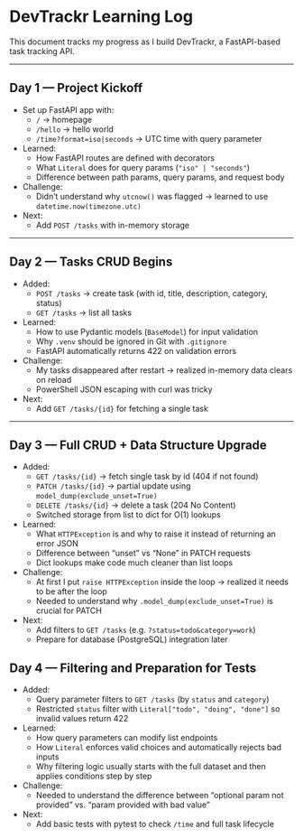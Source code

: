 # DevTrackr Learning Log

This document tracks my progress as I build DevTrackr, a FastAPI-based task tracking API.

---

## Day 1 — Project Kickoff
- Set up FastAPI app with:
  - `/` → homepage
  - `/hello` → hello world
  - `/time?format=iso|seconds` → UTC time with query parameter
- Learned:
  - How FastAPI routes are defined with decorators
  - What `Literal` does for query params (`"iso" | "seconds"`)
  - Difference between path params, query params, and request body
- Challenge:
  - Didn’t understand why `utcnow()` was flagged → learned to use `datetime.now(timezone.utc)`
- Next:
  - Add `POST /tasks` with in-memory storage

---

## Day 2 — Tasks CRUD Begins
- Added:
  - `POST /tasks` → create task (with id, title, description, category, status)
  - `GET /tasks` → list all tasks
- Learned:
  - How to use Pydantic models (`BaseModel`) for input validation
  - Why `.venv` should be ignored in Git with `.gitignore`
  - FastAPI automatically returns 422 on validation errors
- Challenge:
  - My tasks disappeared after restart → realized in-memory data clears on reload
  - PowerShell JSON escaping with curl was tricky
- Next:
  - Add `GET /tasks/{id}` for fetching a single task

---

## Day 3 — Full CRUD + Data Structure Upgrade
- Added:
  - `GET /tasks/{id}` → fetch single task by id (404 if not found)
  - `PATCH /tasks/{id}` → partial update using `model_dump(exclude_unset=True)`
  - `DELETE /tasks/{id}` → delete a task (204 No Content)
  - Switched storage from list to dict for O(1) lookups
- Learned:
  - What `HTTPException` is and why to raise it instead of returning an error JSON
  - Difference between “unset” vs “None” in PATCH requests
  - Dict lookups make code much cleaner than list loops
- Challenge:
  - At first I put `raise HTTPException` inside the loop → realized it needs to be after the loop
  - Needed to understand why `.model_dump(exclude_unset=True)` is crucial for PATCH
- Next:
  - Add filters to `GET /tasks` (e.g. `?status=todo&category=work`)
  - Prepare for database (PostgreSQL) integration later

## Day 4 — Filtering and Preparation for Tests
- Added:
  - Query parameter filters to `GET /tasks` (by `status` and `category`)
  - Restricted `status` filter with `Literal["todo", "doing", "done"]` so invalid values return 422
- Learned:
  - How query parameters can modify list endpoints
  - How `Literal` enforces valid choices and automatically rejects bad inputs
  - Why filtering logic usually starts with the full dataset and then applies conditions step by step
- Challenge:
  - Needed to understand the difference between “optional param not provided” vs. “param provided with bad value”
- Next:
  - Add basic tests with pytest to check `/time` and full task lifecycle
